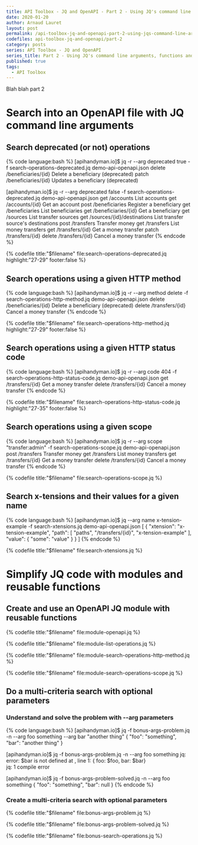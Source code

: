```yaml
---
title: API Toolbox - JQ and OpenAPI - Part 2 - Using JQ's command line arguments, functions and modules
date: 2020-01-20
author: Arnaud Lauret
layout: post
permalink: /api-toolbox-jq-and-openapi-part-2-using-jqs-command-line-arguments-functions-and-modules/
codefiles: api-toolbox-jq-and-openapi/part-2
category: posts
series: API Toolbox - JQ and OpenAPI
series_title: Part 2 - Using JQ's command line arguments, functions and modules
published: true
tags:
  - API Toolbox
---
```

Blah blah part 2 <!--more-->

# Search into an OpenAPI file with JQ command line arguments

## Search deprecated (or not) operations

{% code language:bash %}
[apihandyman.io]$ jq -r --arg deprecated true -f search-operations-deprecated.jq demo-api-openapi.json
delete  /beneficiaries/{id}     Delete a beneficiary (deprecated)
patch   /beneficiaries/{id}     Updates a beneficiary (deprecated)

[apihandyman.io]$ jq -r --arg deprecated false -f search-operations-deprecated.jq demo-api-openapi.json
get     /accounts       List accounts
get     /accounts/{id}  Get an account
post    /beneficiaries  Register a beneficiary
get     /beneficiaries  List beneficiaries
get     /beneficiaries/{id}     Get a beneficiary
get     /sources        List transfer sources
get     /sources/{id}/destinations      List transfer source's destinations
post    /transfers      Transfer money
get     /transfers      List money transfers
get     /transfers/{id} Get a money transfer
patch   /transfers/{id}
delete  /transfers/{id} Cancel a money transfer
{% endcode %}

{% codefile title:"$filename" file:search-operations-deprecated.jq highlight:"27-29"  footer:false %}


## Search operations using a given HTTP method

{% code language:bash %}
[apihandyman.io]$ jq -r --arg method delete -f search-operations-http-method.jq demo-api-openapi.json
delete  /beneficiaries/{id}     Delete a beneficiary (deprecated)
delete  /transfers/{id} Cancel a money transfer
{% endcode %}

{% codefile title:"$filename" file:search-operations-http-method.jq highlight:"27-29"  footer:false %}

## Search operations using a given HTTP status code

{% code language:bash %}
[apihandyman.io]$ jq -r --arg code 404 -f search-operations-http-status-code.jq demo-api-openapi.json
get     /transfers/{id} Get a money transfer
delete  /transfers/{id} Cancel a money transfer
{% endcode %}

{% codefile title:"$filename" file:search-operations-http-status-code.jq highlight:"27-35"  footer:false %}

## Search operations using a given scope

{% code language:bash %}
[apihandyman.io]$ jq -r --arg scope "transfer:admin" -f search-operations-scope.jq demo-api-openapi.json
post    /transfers      Transfer money
get     /transfers      List money transfers
get     /transfers/{id} Get a money transfer
delete  /transfers/{id} Cancel a money transfer
{% endcode %}

{% codefile title:"$filename" file:search-operations-scope.jq %}

## Search x-tensions and their values for a given name

{% code language:bash %}
[apihandyman.io]$ jq --arg name x-tension-example -f search-xtensions.jq demo-api-openapi.json 
[
  {
    "xtension": "x-tension-example",
    "path": [
      "paths",
      "/transfers/{id}",
      "x-tension-example"
    ],
    "value": {
      "some": "value"
    }
  }
]
{% endcode %}

{% codefile title:"$filename" file:search-xtensions.jq %}

# Simplify JQ code with modules and reusable functions

## Create and use an OpenAPI JQ module with reusable functions

{% codefile title:"$filename" file:module-openapi.jq %}

{% codefile title:"$filename" file:module-list-operations.jq %}

{% codefile title:"$filename" file:module-search-operations-http-method.jq %}

{% codefile title:"$filename" file:module-search-operations-scope.jq %}

## Do a multi-criteria search with optional parameters

### Understand and solve the problem with --arg parameters

{% code language:bash %}
[apihandyman.io]$ jq -f bonus-args-problem.jq -n --arg foo something --arg bar "another thing"
{
  "foo": "something",
  "bar": "another thing"
}

[apihandyman.io]$ jq -f bonus-args-problem.jq -n --arg foo something
jq: error: $bar is not defined at <top-level>, line 1:
{ foo: $foo, bar: $bar}                  
jq: 1 compile error

[apihandyman.io]$ jq -f bonus-args-problem-solved.jq -n --arg foo something
{
  "foo": "something",
  "bar": null
}
{% endcode %}

### Create a multi-criteria search with optional parameters

{% codefile title:"$filename" file:bonus-args-problem.jq %}

{% codefile title:"$filename" file:bonus-args-problem-solved.jq %}

{% codefile title:"$filename" file:bonus-search-operations.jq %}
